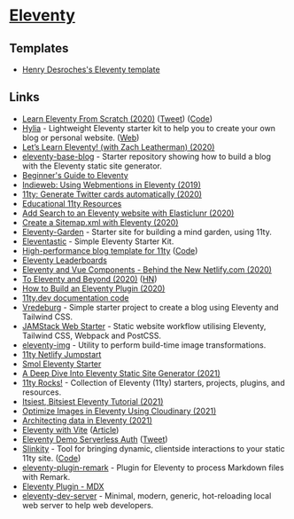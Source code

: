 # [Eleventy](https://www.11ty.dev/)

## Templates

- [Henry Desroches's Eleventy template](https://github.com/xdesro/welcome-traveler)

## Links

- [Learn Eleventy From Scratch (2020)](https://learneleventyfromscratch.com/) ([Tweet](https://twitter.com/piccalilli_/status/1249677873448923139)) ([Code](https://github.com/andy-piccalilli/learneleventyfromscratch.com))
- [Hylia](https://github.com/hankchizljaw/hylia) - Lightweight Eleventy starter kit to help you to create your own blog or personal website. ([Web](https://hylia.website/))
- [Let’s Learn Eleventy! (with Zach Leatherman) (2020)](https://www.youtube.com/watch?v=j8mJrhhdHWc)
- [eleventy-base-blog](https://github.com/11ty/eleventy-base-blog) - Starter repository showing how to build a blog with the Eleventy static site generator.
- [Beginner's Guide to Eleventy](https://tatianamac.com/posts/beginner-eleventy-tutorial-parti/)
- [Indieweb: Using Webmentions in Eleventy (2019)](https://mxb.dev/blog/using-webmentions-on-static-sites/)
- [11ty: Generate Twitter cards automatically (2020)](https://fettblog.eu/11ty-automatic-twitter-cards/)
- [Educational 11ty Resources](https://eleventythemes.com/learning-resources/)
- [Add Search to an Eleventy website with Elasticlunr (2020)](https://www.belter.io/eleventy-search/)
- [Create a Sitemap.xml with Eleventy (2020)](https://www.belter.io/eleventy-sitemap/)
- [Eleventy-Garden](https://github.com/b3u/eleventy-garden) - Starter site for building a mind garden, using 11ty.
- [Eleventastic](https://github.com/maxboeck/eleventastic) - Simple Eleventy Starter Kit.
- [High-performance blog template for 11ty](https://www.industrialempathy.com/posts/eleventy-high-performance-blog/) ([Code](https://github.com/google/eleventy-high-performance-blog))
- [Eleventy Leaderboards](https://www.11ty.dev/speedlify/)
- [Eleventy and Vue Components - Behind the New Netlify.com (2020)](https://www.netlify.com/blog/2020/09/18/eleventy-and-vue-a-match-made-to-power-netlify.com/)
- [To Eleventy and Beyond (2020)](https://hacks.mozilla.org/2020/10/to-eleventy-and-beyond/) ([HN](https://news.ycombinator.com/item?id=24863629))
- [How to Build an Eleventy Plugin (2020)](https://joshuaclanton.dev/blog/2020-10-06-how-to-build-an-eleventy-plugin/)
- [11ty.dev documentation code](https://github.com/11ty/11ty-website)
- [Vredeburg](https://github.com/dafiulh/vredeburg) - Simple starter project to create a blog using Eleventy and Tailwind CSS.
- [JAMStack Web Starter](https://github.com/scottishstoater/jamstack-web-starter) - Static website workflow utilising Eleventy, Tailwind CSS, Webpack and PostCSS.
- [eleventy-img](https://github.com/11ty/eleventy-img) - Utility to perform build-time image transformations.
- [11ty Netlify Jumpstart](https://github.com/5t3ph/11ty-netlify-jumpstart)
- [Smol Eleventy Starter](https://github.com/5t3ph/smol-11ty-starter)
- [A Deep Dive Into Eleventy Static Site Generator (2021)](https://www.smashingmagazine.com/2021/03/eleventy-static-site-generator/)
- [11ty Rocks!](https://11ty.rocks/) - Collection of Eleventy (11ty) starters, projects, plugins, and resources.
- [Itsiest, Bitsiest Eleventy Tutorial (2021)](https://sia.codes/posts/itsiest-bitsiest-eleventy-tutorial/)
- [Optimize Images in Eleventy Using Cloudinary (2021)](https://sia.codes/posts/eleventy-and-cloudinary-images/)
- [Architecting data in Eleventy (2021)](https://sia.codes/posts/architecting-data-in-eleventy/)
- [Eleventy with Vite](https://github.com/fpapado/eleventy-with-vite) ([Article](https://www.brycewray.com/posts/2021/07/eleventy-vite-elite/))
- [Eleventy Demo Serverless Auth](https://github.com/11ty/demo-eleventy-serverless-oauth) ([Tweet](https://twitter.com/zachleat/status/1458122880068292611))
- [Slinkity](https://slinkity.dev/) - Tool for bringing dynamic, clientside interactions to your static 11ty site. ([Code](https://github.com/slinkity/slinkity))
- [eleventy-plugin-remark](https://github.com/florianeckerstorfer/eleventy-plugin-remark) - Plugin for Eleventy to process Markdown files with Remark.
- [Eleventy Plugin - MDX](https://github.com/jamshop/eleventy-plugin-mdx)
- [eleventy-dev-server](https://github.com/11ty/eleventy-dev-server) - Minimal, modern, generic, hot-reloading local web server to help web developers.

